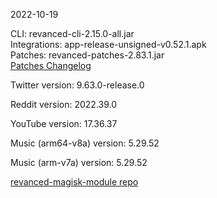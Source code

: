 2022-10-19
  
CLI: revanced-cli-2.15.0-all.jar  
Integrations: app-release-unsigned-v0.52.1.apk  
Patches: revanced-patches-2.83.1.jar  
[Patches Changelog](https://github.com/revanced/revanced-patches/releases/tag/v2.83.1)  

Twitter version: 9.63.0-release.0  

Reddit version: 2022.39.0  

YouTube version: 17.36.37  

Music (arm64-v8a) version: 5.29.52  

Music (arm-v7a) version: 5.29.52  

[revanced-magisk-module repo](https://github.com/j-hc/revanced-magisk-module)
